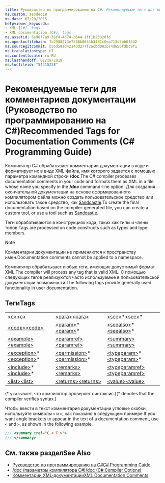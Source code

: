 ```yaml
---
title: Руководство по программированию на C#. Рекомендуемые теги для комментирования документации
ms.custom: seodec18
ms.date: 07/20/2015
helpviewer_keywords:
- XML [C#], tags
- XML documentation [C#], tags
ms.assetid: 6e98f7a9-38f4-4d74-b644-1ff1b23320fd
ms.openlocfilehash: 7b2988273e7598b8653b3481c0ea713c5bb0f632
ms.sourcegitcommit: b56d59ad42140d277f2acbd003b74d655fdbc9f1
ms.translationtype: HT
ms.contentlocale: ru-RU
ms.lasthandoff: 01/19/2019
ms.locfileid: "54415238"
---
```

# <a name="recommended-tags-for-documentation-comments-c-programming-guide"></a><span data-ttu-id="4fd7e-102">Рекомендуемые теги для комментариев документации (Руководство по программированию на C#)</span><span class="sxs-lookup"><span data-stu-id="4fd7e-102">Recommended Tags for Documentation Comments (C# Programming Guide)</span></span>
<span data-ttu-id="4fd7e-103">Компилятор C# обрабатывает комментарии документации в коде и форматирует их в виде XML-файла, имя которого задается с помощью параметра командной строки **/doc**.</span><span class="sxs-lookup"><span data-stu-id="4fd7e-103">The C# compiler processes documentation comments in your code and formats them as XML in a file whose name you specify in the **/doc** command-line option.</span></span> <span data-ttu-id="4fd7e-104">Для создания окончательной документации на основе сформированного компилятором файла можно создать пользовательское средство или использовать такое средство, как [Sandcastle](https://github.com/EWSoftware/SHFB).</span><span class="sxs-lookup"><span data-stu-id="4fd7e-104">To create the final documentation based on the compiler-generated file, you can create a custom tool, or use a tool such as [Sandcastle](https://github.com/EWSoftware/SHFB).</span></span>  
  
 <span data-ttu-id="4fd7e-105">Теги обрабатываются в конструкциях кода, таких как типы и члены типов.</span><span class="sxs-lookup"><span data-stu-id="4fd7e-105">Tags are processed on code constructs such as types and type members.</span></span>  
  
> [!NOTE]
>  <span data-ttu-id="4fd7e-106">Комментарии документации не применяются к пространству имен.</span><span class="sxs-lookup"><span data-stu-id="4fd7e-106">Documentation comments cannot be applied to a namespace.</span></span>  
  
 <span data-ttu-id="4fd7e-107">Компилятор обрабатывает любые теги, имеющие допустимый формат XML.</span><span class="sxs-lookup"><span data-stu-id="4fd7e-107">The compiler will process any tag that is valid XML.</span></span> <span data-ttu-id="4fd7e-108">С помощью следующих тегов реализуются часто используемые в пользовательской документации возможности.</span><span class="sxs-lookup"><span data-stu-id="4fd7e-108">The following tags provide generally used functionality in user documentation.</span></span>  
  
## <a name="tags"></a><span data-ttu-id="4fd7e-109">Теги</span><span class="sxs-lookup"><span data-stu-id="4fd7e-109">Tags</span></span>  
  
||||  
|---|---|---|  
|[<span data-ttu-id="4fd7e-110">\<c></span><span class="sxs-lookup"><span data-stu-id="4fd7e-110">\<c></span></span>](../../../csharp/programming-guide/xmldoc/code-inline.md)|[<span data-ttu-id="4fd7e-111">\<para></span><span class="sxs-lookup"><span data-stu-id="4fd7e-111">\<para></span></span>](../../../csharp/programming-guide/xmldoc/para.md)|<span data-ttu-id="4fd7e-112">[\<see>](../../../csharp/programming-guide/xmldoc/see.md)\*</span><span class="sxs-lookup"><span data-stu-id="4fd7e-112">[\<see>](../../../csharp/programming-guide/xmldoc/see.md)\*</span></span>|  
|[<span data-ttu-id="4fd7e-113">\<code></span><span class="sxs-lookup"><span data-stu-id="4fd7e-113">\<code></span></span>](../../../csharp/programming-guide/xmldoc/code.md)|<span data-ttu-id="4fd7e-114">[\<param>](../../../csharp/programming-guide/xmldoc/param.md)\*</span><span class="sxs-lookup"><span data-stu-id="4fd7e-114">[\<param>](../../../csharp/programming-guide/xmldoc/param.md)\*</span></span>|<span data-ttu-id="4fd7e-115">[\<seealso>](../../../csharp/programming-guide/xmldoc/seealso.md)\*</span><span class="sxs-lookup"><span data-stu-id="4fd7e-115">[\<seealso>](../../../csharp/programming-guide/xmldoc/seealso.md)\*</span></span>|  
|[<span data-ttu-id="4fd7e-116">\<example></span><span class="sxs-lookup"><span data-stu-id="4fd7e-116">\<example></span></span>](../../../csharp/programming-guide/xmldoc/example.md)|[<span data-ttu-id="4fd7e-117">\<paramref></span><span class="sxs-lookup"><span data-stu-id="4fd7e-117">\<paramref></span></span>](../../../csharp/programming-guide/xmldoc/paramref.md)|[<span data-ttu-id="4fd7e-118">\<summary></span><span class="sxs-lookup"><span data-stu-id="4fd7e-118">\<summary></span></span>](../../../csharp/programming-guide/xmldoc/summary.md)|  
|<span data-ttu-id="4fd7e-119">[\<exception>](../../../csharp/programming-guide/xmldoc/exception.md)\*</span><span class="sxs-lookup"><span data-stu-id="4fd7e-119">[\<exception>](../../../csharp/programming-guide/xmldoc/exception.md)\*</span></span>|<span data-ttu-id="4fd7e-120">[\<permission>](../../../csharp/programming-guide/xmldoc/permission.md)\*</span><span class="sxs-lookup"><span data-stu-id="4fd7e-120">[\<permission>](../../../csharp/programming-guide/xmldoc/permission.md)\*</span></span>|<span data-ttu-id="4fd7e-121">[\<typeparam>](../../../csharp/programming-guide/xmldoc/typeparam.md)\*</span><span class="sxs-lookup"><span data-stu-id="4fd7e-121">[\<typeparam>](../../../csharp/programming-guide/xmldoc/typeparam.md)\*</span></span>|  
|<span data-ttu-id="4fd7e-122">[\<include>](../../../csharp/programming-guide/xmldoc/include.md)\*</span><span class="sxs-lookup"><span data-stu-id="4fd7e-122">[\<include>](../../../csharp/programming-guide/xmldoc/include.md)\*</span></span>|[<span data-ttu-id="4fd7e-123">\<remarks></span><span class="sxs-lookup"><span data-stu-id="4fd7e-123">\<remarks></span></span>](../../../csharp/programming-guide/xmldoc/remarks.md)|[<span data-ttu-id="4fd7e-124">\<typeparamref></span><span class="sxs-lookup"><span data-stu-id="4fd7e-124">\<typeparamref></span></span>](../../../csharp/programming-guide/xmldoc/typeparamref.md)|  
|[<span data-ttu-id="4fd7e-125">\<list></span><span class="sxs-lookup"><span data-stu-id="4fd7e-125">\<list></span></span>](../../../csharp/programming-guide/xmldoc/list.md)|[<span data-ttu-id="4fd7e-126">\<returns></span><span class="sxs-lookup"><span data-stu-id="4fd7e-126">\<returns></span></span>](../../../csharp/programming-guide/xmldoc/returns.md)|[<span data-ttu-id="4fd7e-127">\<value></span><span class="sxs-lookup"><span data-stu-id="4fd7e-127">\<value></span></span>](../../../csharp/programming-guide/xmldoc/value.md)|  
  
 <span data-ttu-id="4fd7e-128">(\* указывает, что компилятор проверяет синтаксис.)</span><span class="sxs-lookup"><span data-stu-id="4fd7e-128">(\* denotes that the compiler verifies syntax.)</span></span>  
  
 <span data-ttu-id="4fd7e-129">Чтобы ввести в текст комментария документации угловые скобки, используйте символы `<` и `>`, как показано в следующем примере.</span><span class="sxs-lookup"><span data-stu-id="4fd7e-129">If you want angle brackets to appear in the text of a documentation comment, use `<` and `>`, as shown in the following example.</span></span>  
  
```csharp  
/// <summary cref="C < T >">  
/// </summary>  
```  
  
## <a name="see-also"></a><span data-ttu-id="4fd7e-130">См. также раздел</span><span class="sxs-lookup"><span data-stu-id="4fd7e-130">See Also</span></span>

- [<span data-ttu-id="4fd7e-131">Руководство по программированию на C#</span><span class="sxs-lookup"><span data-stu-id="4fd7e-131">C# Programming Guide</span></span>](../../../csharp/programming-guide/index.md)  
- [<span data-ttu-id="4fd7e-132">/doc (параметры компилятора C#)</span><span class="sxs-lookup"><span data-stu-id="4fd7e-132">/doc (C# Compiler Options)</span></span>](../../../csharp/language-reference/compiler-options/doc-compiler-option.md)  
- [<span data-ttu-id="4fd7e-133">Комментарии XML-документации</span><span class="sxs-lookup"><span data-stu-id="4fd7e-133">XML Documentation Comments</span></span>](../../../csharp/programming-guide/xmldoc/xml-documentation-comments.md)
